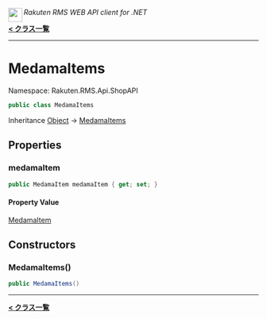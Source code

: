 <img align="left" style="height: 2em;" src="https://webservice.rakuten.co.jp/favicon.ico"><em>Rakuten RMS WEB API client for .NET</em>

[**< クラス一覧**](./)
- - -

# MedamaItems

Namespace: Rakuten.RMS.Api.ShopAPI

```csharp
public class MedamaItems
```

Inheritance [Object](https://docs.microsoft.com/en-us/dotnet/api/system.object) → [MedamaItems](./rakuten.rms.api.shopapi.medamaitems)

## Properties

### <a id="properties-medamaitem"/>**medamaItem**

```csharp
public MedamaItem medamaItem { get; set; }
```

#### Property Value

[MedamaItem](./rakuten.rms.api.shopapi.medamaitem)<br>

## Constructors

### <a id="constructors-.ctor"/>**MedamaItems()**

```csharp
public MedamaItems()
```


- - -
[**< クラス一覧**](./)

